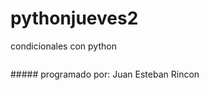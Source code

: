 # pythonjueves2
condicionales con python
<p align="center">
  <img src="">
</p>
##### programado por: Juan Esteban Rincon 
